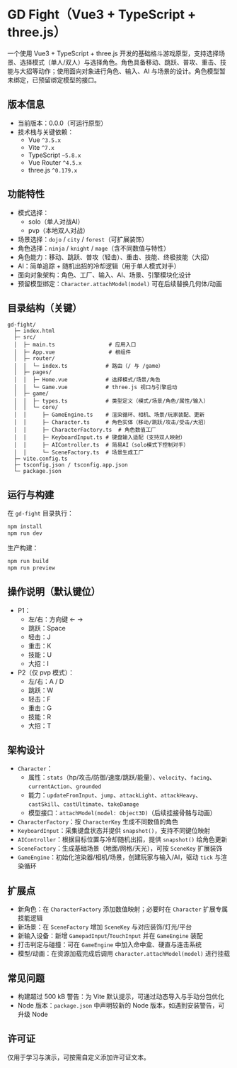 # GD Fight（Vue3 + TypeScript + three.js）

一个使用 Vue3 + TypeScript + three.js 开发的基础格斗游戏原型，支持选择场景、选择模式（单人/双人）与选择角色。角色具备移动、跳跃、普攻、重击、技能与大招等动作；使用面向对象进行角色、输入、AI 与场景的设计。角色模型暂未绑定，已预留绑定模型的接口。

## 版本信息

- 当前版本：0.0.0（可运行原型）
- 技术栈与关键依赖：
  - Vue `^3.5.x`
  - Vite `^7.x`
  - TypeScript `~5.8.x`
  - Vue Router `^4.5.x`
  - three.js `^0.179.x`

## 功能特性

- 模式选择：
  - solo（单人对战AI）
  - pvp（本地双人对战）
- 场景选择：`dojo` / `city` / `forest`（可扩展装饰）
- 角色选择：`ninja` / `knight` / `mage`（含不同数值与特性）
- 角色能力：移动、跳跃、普攻（轻击）、重击、技能、终极技能（大招）
- AI：简单追踪 + 随机出招的冷却逻辑（用于单人模式对手）
- 面向对象架构：角色、工厂、输入、AI、场景、引擎模块化设计
- 预留模型绑定：`Character.attachModel(model)` 可在后续替换几何体/动画

## 目录结构（关键）

```
gd-fight/
  ├─ index.html
  ├─ src/
  │  ├─ main.ts                 # 应用入口
  │  ├─ App.vue                 # 根组件
  │  ├─ router/
  │  │  └─ index.ts            # 路由（/ 与 /game）
  │  ├─ pages/
  │  │  ├─ Home.vue            # 选择模式/场景/角色
  │  │  └─ Game.vue            # three.js 视口与引擎启动
  │  ├─ game/
  │  │  ├─ types.ts            # 类型定义（模式/场景/角色/属性/输入）
  │  │  └─ core/
  │  │     ├─ GameEngine.ts    # 渲染循环、相机、场景/玩家装配、更新
  │  │     ├─ Character.ts     # 角色实体（移动/跳跃/攻击/受击/大招）
  │  │     ├─ CharacterFactory.ts  # 角色数值工厂
  │  │     ├─ KeyboardInput.ts # 键盘输入适配（支持双人映射）
  │  │     ├─ AIController.ts  # 简易AI（solo模式下控制对手）
  │  │     └─ SceneFactory.ts  # 场景生成工厂
  ├─ vite.config.ts
  ├─ tsconfig.json / tsconfig.app.json
  └─ package.json
```

## 运行与构建

在 `gd-fight` 目录执行：

```bash
npm install
npm run dev
```

生产构建：

```bash
npm run build
npm run preview
```

## 操作说明（默认键位）

- P1：
  - 左/右：方向键 ← →
  - 跳跃：Space
  - 轻击：J
  - 重击：K
  - 技能：U
  - 大招：I
- P2（仅 pvp 模式）：
  - 左/右：A / D
  - 跳跃：W
  - 轻击：F
  - 重击：G
  - 技能：R
  - 大招：T

## 架构设计

- `Character`：
  - 属性：`stats`（hp/攻击/防御/速度/跳跃/能量）、`velocity`、`facing`、`currentAction`、`grounded`
  - 能力：`updateFromInput`、`jump`、`attackLight`、`attackHeavy`、`castSkill`、`castUltimate`、`takeDamage`
  - 模型接口：`attachModel(model: Object3D)`（后续挂接骨骼与动画）
- `CharacterFactory`：按 `CharacterKey` 生成不同数值的角色
- `KeyboardInput`：采集键盘状态并提供 `snapshot()`，支持不同键位映射
- `AIController`：根据目标位置与冷却随机出招，提供 `snapshot()` 给角色更新
- `SceneFactory`：生成基础场景（地面/网格/天光），可按 `SceneKey` 扩展装饰
- `GameEngine`：初始化渲染器/相机/场景，创建玩家与输入/AI，驱动 `tick` 与渲染循环

## 扩展点

- 新角色：在 `CharacterFactory` 添加数值映射；必要时在 `Character` 扩展专属技能逻辑
- 新场景：在 `SceneFactory` 增加 `SceneKey` 与对应装饰/灯光/平台
- 新输入设备：新增 `GamepadInput`/`TouchInput` 并在 `GameEngine` 装配
- 打击判定与碰撞：可在 `GameEngine` 中加入命中盒、硬直与连击系统
- 模型/动画：在资源加载完成后调用 `character.attachModel(model)` 进行挂载

## 常见问题

- 构建超过 500 kB 警告：为 Vite 默认提示，可通过动态导入与手动分包优化
- Node 版本：`package.json` 中声明较新的 Node 版本，如遇到安装警告，可升级 Node

## 许可证

仅用于学习与演示，可按需自定义添加许可证文本。
